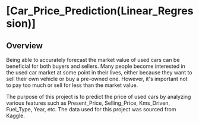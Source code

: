 # [Car_Price_Prediction(Linear_Regression)]
## Overview 
Being able to accurately forecast the market value of used cars can be beneficial for both buyers and sellers. Many people become interested in the used car market at some point in their lives, either because they want to sell their own vehicle or buy a pre-owned one. However, it's important not to pay too much or sell for less than the market value.

The purpose of this project is to predict the price of used cars by analyzing various features such as Present_Price, Selling_Price, Kms_Driven, Fuel_Type, Year, etc. The data used for this project was sourced from Kaggle.
